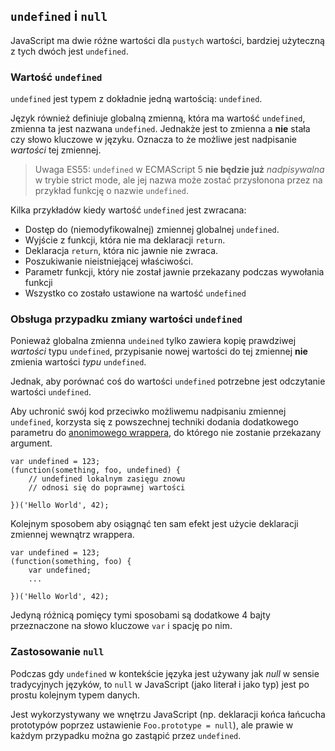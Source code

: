 ## `undefined` i `null`

JavaScript ma dwie różne wartości dla `pustych` wartości, bardziej użyteczną 
z tych dwóch jest `undefined`.

### Wartość `undefined`

`undefined` jest typem z dokładnie jedną wartością: `undefined`.

Język również definiuje globalną zmienną, która ma wartość `undefined`, zmienna 
ta jest nazwana `undefined`. Jednakże jest to zmienna a **nie** stała czy słowo 
kluczowe w języku. Oznacza to że możliwe jest nadpisanie *wartości* tej zmiennej.

> Uwaga ES55: `undefined` w ECMAScript 5 **nie będzie już** *nadpisywalna* w trybie
> strict mode, ale jej nazwa może zostać przysłonona przez na przykład funkcję o 
> nazwie `undefined`.

Kilka przykładów kiedy wartość `undefined` jest zwracana:

 - Dostęp do (niemodyfikowalnej) zmiennej globalnej `undefined`.
 - Wyjście z funkcji, która nie ma deklaracji `return`.
 - Deklaracja `return`, która nic jawnie nie zwraca.
 - Poszukiwanie nieistniejącej właściwości.
 - Parametr funkcji, który nie został jawnie przekazany podczas wywołania funkcji
 - Wszystko co zostało ustawione na wartość `undefined`

### Obsługa przypadku zmiany wartości `undefined`

Ponieważ globalna zmienna `undeined` tylko zawiera kopię prawdziwej *wartości* typu 
`undefined`, przypisanie nowej wartości do tej zmiennej **nie** zmienia wartości 
*typu* `undefined`.

Jednak, aby porównać coś do wartości `undefined` potrzebne jest odczytanie wartości 
`undefined`.

Aby uchronić swój kod przeciwko możliwemu nadpisaniu zmiennej `undefined`, korzysta 
się z powszechnej techniki dodania dodatkowego parametru do 
[anonimowego wrappera](#function.scopes), do którego nie zostanie przekazany 
argument.

    var undefined = 123;
    (function(something, foo, undefined) {
        // undefined lokalnym zasięgu znowu 
        // odnosi się do poprawnej wartości

    })('Hello World', 42);

Kolejnym sposobem aby osiągnąć ten sam efekt jest użycie deklaracji zmiennej 
wewnątrz wrappera.

    var undefined = 123;
    (function(something, foo) {
        var undefined;
        ...

    })('Hello World', 42);

Jedyną różnicą pomięcy tymi sposobami są dodatkowe 4 bajty przeznaczone na słowo 
kluczowe `var` i spację po nim.

### Zastosowanie `null`

Podczas gdy `undefined` w kontekście języka jest używany jak *null* w sensie 
tradycyjnych języków, to `null` w JavaScript (jako literał i jako typ) jest po 
prostu kolejnym typem danych.

Jest wykorzystywany we wnętrzu JavaScript (np. deklaracji końca łańcucha prototypów 
poprzez ustawienie `Foo.prototype = null`), ale prawie w każdym przypadku można go 
zastąpić przez `undefined`.

